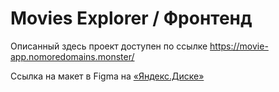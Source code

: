 # Movies Explorer / Фронтенд

Описанный здесь проект доступен по ссылке https://movie-app.nomoredomains.monster/

Ссылка на макет в Figma на [«Яндекс.Диске»](https://disk.yandex.ru/d/AW2ryy9tA6G3Kw)
